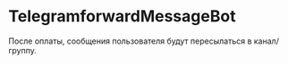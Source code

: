 # TelegramforwardMessageBot 

После оплаты, сообщения пользователя будут пересылаться в канал/группу.
